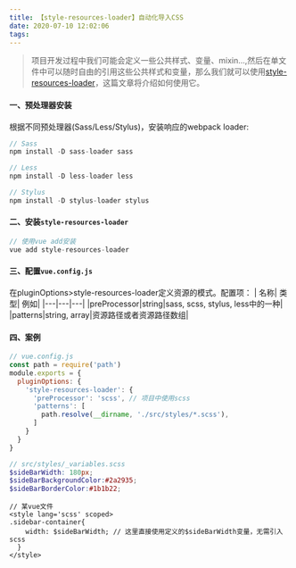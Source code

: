 ```yaml
---
title: 【style-resources-loader】自动化导入CSS
date: 2020-07-10 12:02:06
tags:
---
```

> 项目开发过程中我们可能会定义一些公共样式、变量、mixin...,然后在单文件中可以随时自由的引用这些公共样式和变量，那么我们就可以使用[style-resources-loader](https://www.npmjs.com/package/vue-cli-plugin-style-resources-loader)，这篇文章将介绍如何使用它。

#### 一、预处理器安装
根据不同预处理器(Sass/Less/Stylus)，安装响应的webpack loader:
```javascript
// Sass
npm install -D sass-loader sass

// Less
npm install -D less-loader less

// Stylus
npm install -D stylus-loader stylus
```

#### 二、安装`style-resources-loader`
```javascript
// 使用vue add安装
vue add style-resources-loader
```

#### 三、配置`vue.config.js`
在pluginOptions>style-resources-loader定义资源的模式。配置项：
| 名称| 类型| 例如|
|---|---|---|
|preProcessor|string|sass, scss, stylus, less中的一种|
|patterns|string, array|资源路径或者资源路径数组|

#### 四、案例
```javascript
// vue.config.js
const path = require('path')
module.exports = {
  pluginOptions: {
    'style-resources-loader': {
      'preProcessor': 'scss', // 项目中使用scss
      'patterns': [
        path.resolve(__dirname, './src/styles/*.scss'),
      ]
    }
  }
}
```
``` scss
// src/styles/_variables.scss
$sideBarWidth: 180px;
$sideBarBackgroundColor:#2a2935;
$sideBarBorderColor:#1b1b22;
```

```vue
// 某vue文件
<style lang='scss' scoped>
.sidebar-container{
    width: $sideBarWidth; // 这里直接使用定义的$sideBarWidth变量，无需引入scss
  }
</style>
```